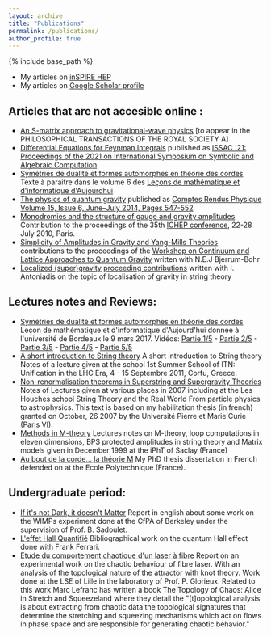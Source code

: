 ```yaml
---
layout: archive
title: "Publications"
permalink: /publications/
author_profile: true
---
```


{% include base_path %}

 * My articles on [inSPIRE HEP](https://inspirehep.net/authors/984979?ui-citation-summary=true)
 * My articles on [Google Scholar profile](https://scholar.google.com/citations?user=Ru3MQ_gAAAAJ)

Articles that are not accesible online :
----------------------------------------   

* [An S-matrix approach to gravitational-wave physics](/files/RSTA_Vanhove.pdf) [to appear in the PHILOSOPHICAL TRANSACTIONS OF THE ROYAL SOCIETY A]
* [Differential Equations for Feynman Integrals](/files/issac-vanhove.pdf) published as  [ISSAC '21: Proceedings of the 2021 on International Symposium on Symbolic and Algebraic Computation](https://dl.acm.org/doi/10.1145/3452143.3465512)
* [Symétries de dualité et formes automorphes en théorie des cordes](/files/lecon-mathematiques-bordeaux-texte-mars2017.pdf) Texte à paraitre dans le volume 6 des [Leçons de mathématique et d'informatique d'Aujourdhui](https://ed-mi.u-bordeaux.fr/L-Ecole-doctorale/Lecons-de-Mathematiques-et-d-Informatique-d-Aujourd-hui)
* [The physics of quantum gravity](/files/CRAS2014.pdf/)  published as [Comptes Rendus Physique Volume 15, Issue 6, June–July 2014, Pages 547-552](https://www.sciencedirect.com/science/article/pii/S1631070514000474)
* [Monodromies and the structure of gauge and gravity amplitudes](/files/ichep2010.pdf)
Contribution to the proceedings of the 35th [ICHEP conference](https://inspirehep.net/conferences/980692?ui-citation-summary=true), 22-28 July 2010, Paris.
* [Simplicity of Amplitudes in Gravity and Yang-Mills Theories](/files/CLAQ2009.pdf)
contributions to the proceedings of the [Workshop on Continuum and Lattice Approaches to Quantum Gravity](https://inspirehep.net/conferences/979594?ui-citation-summary=true) written with N.E.J Bjerrum-Bohr 
* [Localized (super)gravity](/files/localisation.pdf)
[proceeding contributions](https://inspirehep.net/literature/637878) written with I. Antoniadis on the topic of localisation of gravity in string theory


Lectures notes and Reviews:
---------------------------
* [Symétries de dualité et formes automorphes en théorie des cordes](/files/lecon-mathematiques-bordeaux-mars2017.pdf) Leçon de mathématique et d'informatique d'Aujourd'hui donnée à l'université de Bordeaux le 9 mars 2017. Vidéos: [Partie 1/5](https://www.canal-u.tv/chaines/ed-miubordeaux/symetries-de-dualite-et-formes-automorphes-en-theorie-des-cordespartie-1) - [Partie 2/5](https://www.canal-u.tv/chaines/ed-miubordeaux/symetries-de-dualite-et-formes-automorphes-en-theorie-des-cordes-partie-2) -  [Partie 3/5](https://www.canal-u.tv/chaines/ed-miubordeaux/symetries-de-dualite-et-formes-automorphes-en-theorie-des-cordes-partie-3) -  [Partie 4/5](https://www.canal-u.tv/chaines/ed-miubordeaux/symetries-de-dualite-et-formes-automorphes-en-theorie-des-cordes-partie-4) -  [Partie 5/5](https://www.canal-u.tv/chaines/ed-miubordeaux/symetries-de-dualite-et-formes-automorphes-en-theorie-des-cordes-partie-5) 
* [A short introduction to String theory](/files/short-introduction.pdf)  A short introduction to String theory 
Notes of a lecture given at the school 1st Summer School of ITN: Unification in the LHC Era, 4 - 15 Septembre 2011, Corfu, Greece.
* [Non-renormalisation theorems in Superstring and Supergravity Theories](/files/these-habilitation-2007.pdf)
Notes of Lectures given at various places in 2007 including at the Les Houches school String Theory and the Real World From particle physics to astrophysics. This text is based on my habilitation thesis (in french) granted on October, 26 2007 by the Université Pierre et Marie Curie (Paris VI).
* [Methods in M-theory](/files/cours-mtheory-99.pdf)
Lectures notes on M-theory, loop computations in eleven dimensions, BPS protected amplitudes in string theory and Matrix models given in December 1999 at the iPhT of Saclay (France)
* [Au bout de la corde... la théorie M](https://tel.archives-ouvertes.fr/tel-00001196)
My PhD thesis dissertation in French defended on at the Ecole Polytechnique (France).

Undergraduate period:
---------------------

* [If it's not Dark, it doesn't Matter](/files/dark-matter-93.pdf)
Report in english about some work on the WIMPs experiment done at the CfPA of Berkeley under the supervision of Prof. B. Sadoulet.
* [L'effet Hall Quantifié](/files/QHE.pdf)
Bibliographical work on the quantum Hall effect done with Frank Ferrari.
* [Étude du comportement chaotique d'un laser à fibre](/files/OFL.pdf)
Report on an experimental work on the chaotic behaviour of fibre laser. With an analysis of the topological nature of the attractor with knot theory. Work done at the LSE of Lille in the laboratory of Prof. P. Glorieux.
Related to this work Marc Lefranc has written a book The Topology of Chaos: Alice in Stretch and Squeezeland where they detail the "[t]opological analysis is about extracting from chaotic data the topological signatures that determine the stretching and squeezing mechanisms which act on flows in phase space and are responsible for generating chaotic behavior."

